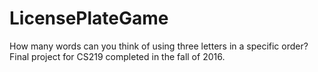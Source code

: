 # LicensePlateGame
How many words can you think of using three letters in a specific order? Final project for CS219 completed in the fall of 2016.

